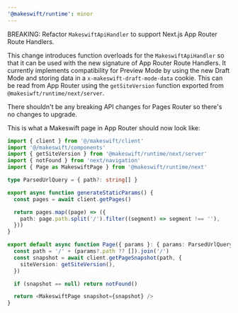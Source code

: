 ```yaml
---
'@makeswift/runtime': minor
---
```


BREAKING: Refactor `MakeswiftApiHandler` to support Next.js App Router Route Handlers.

This change introduces function overloads for the `MakeswiftApiHandler` so that it can be used with the new signature of App Router Route Handlers. It currently implements compatibility for Preview Mode by using the new Draft Mode and storing data in a `x-makeswift-draft-mode-data` cookie. This can be read from App Router using the `getSiteVersion` function exported from `@makesiwft/runtime/next/server`.

There shouldn't be any breaking API changes for Pages Router so there's no changes to upgrade.

This is what a Makeswift page in App Router should now look like:

```ts
import { client } from '@/makeswift/client'
import '@/makeswift/components'
import { getSiteVersion } from '@makeswift/runtime/next/server'
import { notFound } from 'next/navigation'
import { Page as MakeswiftPage } from '@makeswift/runtime/next'

type ParsedUrlQuery = { path?: string[] }

export async function generateStaticParams() {
  const pages = await client.getPages()

  return pages.map((page) => ({
    path: page.path.split('/').filter((segment) => segment !== ''),
  }))
}

export default async function Page({ params }: { params: ParsedUrlQuery }) {
  const path = '/' + (params?.path ?? []).join('/')
  const snapshot = await client.getPageSnapshot(path, {
    siteVersion: getSiteVersion(),
  })

  if (snapshot == null) return notFound()

  return <MakeswiftPage snapshot={snapshot} />
}
```
